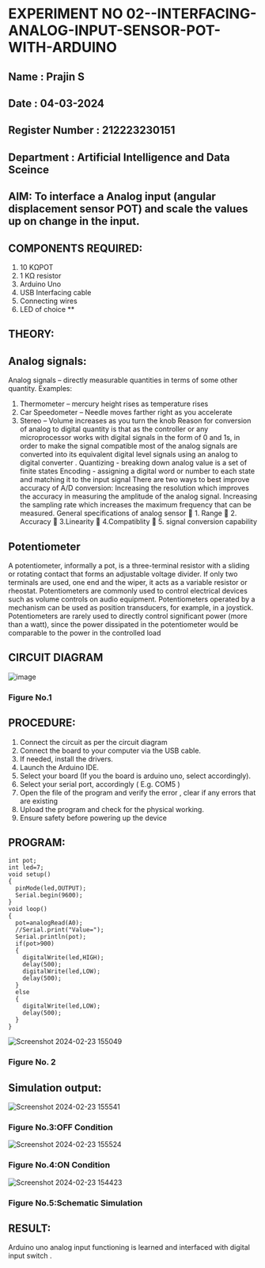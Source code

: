 # EXPERIMENT NO 02--INTERFACING-ANALOG-INPUT-SENSOR-POT-WITH-ARDUINO
## Name : Prajin S
## Date : 04-03-2024
## Register Number : 212223230151
## Department  : Artificial Intelligence and Data Sceince
## AIM:  To interface a Analog  input (angular displacement sensor POT) and scale the values up on change in the input.


## COMPONENTS REQUIRED:
1.	10 KΩPOT
2.	1 KΩ resistor 
3.	Arduino Uno 
4.	USB Interfacing cable 
5.	Connecting wires 
6.	LED of choice 
**


## THEORY: 

## Analog signals:

Analog signals – directly measurable quantities in terms of some other quantity.
Examples:
1. Thermometer – mercury height rises as temperature rises
2. Car Speedometer – Needle moves farther right as you accelerate
3. Stereo – Volume increases as you turn the knob
Reason for conversion of analog to digital quantity is that as the controller or any microprocessor works with digital signals in the form of 0 and 1s, in order to make the signal compatible  most of the analog signals are converted into its equivalent digital level signals using an analog to digital converter .
Quantizing - breaking down analog value is a set of finite states
Encoding - assigning a digital word or number to each state and matching it to the input signal
 There are two ways to best improve accuracy of A/D conversion:
Increasing the resolution which improves the accuracy in measuring the amplitude of the analog signal.
Increasing the sampling rate which increases the maximum frequency that can be measured.
General specifications of analog sensor
	1. Range
	2. Accuracy
	3.Linearity
	4.Compatiblity
	5. signal conversion capability

## Potentiometer
A potentiometer, informally a pot, is a three-terminal resistor with a sliding or rotating contact that forms an adjustable voltage divider. If only two terminals are used, one end and the wiper, it acts as a variable resistor or rheostat.
Potentiometers are commonly used to control electrical devices such as volume controls on audio equipment. Potentiometers operated by a mechanism can be used as position transducers, for example, in a joystick. Potentiometers are rarely used to directly control significant power (more than a watt), since the power dissipated in the potentiometer would be comparable to the power in the controlled load
## CIRCUIT DIAGRAM





![image](https://user-images.githubusercontent.com/36288975/163530788-eec3cdc3-95e8-4d2d-8349-6d0ea4c9439c.png)
### Figure No.1


## PROCEDURE:

1.	Connect the circuit as per the circuit diagram 
2.	Connect the board to your computer via the USB cable.
3.	If needed, install the drivers.
4.	Launch the Arduino IDE.
5.	Select your board (If you the board is arduino uno, select accordingly).
6.	Select your serial port, accordingly ( E.g. COM5 )
7.	Open the file of the program  and verify the error , clear if any errors that are existing 
8.	Upload the program and check for the physical working. 
9.	Ensure safety before powering up the device 



## PROGRAM:
```
int pot;
int led=7;
void setup()
{
  pinMode(led,OUTPUT);
  Serial.begin(9600);
}
void loop()
{
  pot=analogRead(A0);
  //Serial.print("Value=");
  Serial.println(pot);
  if(pot>900)
  {    
  	digitalWrite(led,HIGH);
  	delay(500);
  	digitalWrite(led,LOW);
  	delay(500);
  }
  else
  {
    digitalWrite(led,LOW);
    delay(500);
  }
}
```
![Screenshot 2024-02-23 155049](https://github.com/Prajin19/EXPERIMENT-NO--02-INTERFACING-ANALOG-INPUT-SENSOR-POT-WITH-ARDUINO-/assets/144979377/6fe4cbc1-b88c-477d-89c6-a89c81600835)

### Figure No. 2
 
## Simulation output:


![Screenshot 2024-02-23 155541](https://github.com/Prajin19/EXPERIMENT-NO--02-INTERFACING-ANALOG-INPUT-SENSOR-POT-WITH-ARDUINO-/assets/144979377/f2f66670-2eb8-4a2c-a6f3-ec4e8f34e539)

### Figure No.3:OFF Condition
![Screenshot 2024-02-23 155524](https://github.com/Prajin19/EXPERIMENT-NO--02-INTERFACING-ANALOG-INPUT-SENSOR-POT-WITH-ARDUINO-/assets/144979377/703b166e-e41a-4eae-a1b8-18c53fcc3e23)
### Figure No.4:ON Condition

![Screenshot 2024-02-23 154423](https://github.com/Prajin19/EXPERIMENT-NO--02-INTERFACING-ANALOG-INPUT-SENSOR-POT-WITH-ARDUINO-/assets/144979377/8f139579-715a-47d9-b27b-ab29a4b3d036)

### Figure No.5:Schematic Simulation



## RESULT: 
Arduino uno analog input functioning is learned and interfaced with digital input switch .

